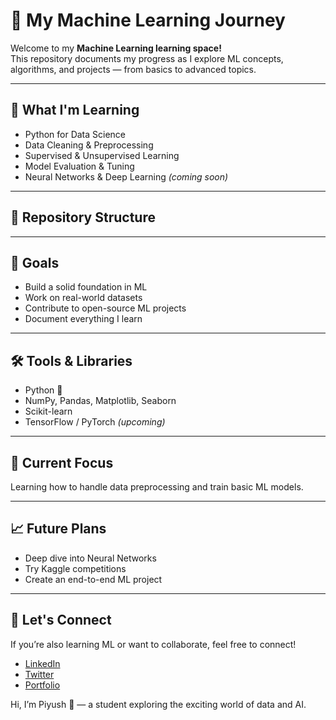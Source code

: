 # 🧠 My Machine Learning Journey

Welcome to my **Machine Learning learning space!**  
This repository documents my progress as I explore ML concepts, algorithms, and projects — from basics to advanced topics.

---

## 🚀 What I'm Learning
- Python for Data Science  
- Data Cleaning & Preprocessing  
- Supervised & Unsupervised Learning  
- Model Evaluation & Tuning  
- Neural Networks & Deep Learning *(coming soon)*

---

## 📂 Repository Structure


---

## 🧩 Goals
- Build a solid foundation in ML  
- Work on real-world datasets  
- Contribute to open-source ML projects  
- Document everything I learn  

---

## 🛠️ Tools & Libraries
- Python 🐍  
- NumPy, Pandas, Matplotlib, Seaborn  
- Scikit-learn  
- TensorFlow / PyTorch *(upcoming)*  

---

## 🌱 Current Focus
Learning how to handle data preprocessing and train basic ML models.

---

## 📈 Future Plans
- Deep dive into Neural Networks  
- Try Kaggle competitions  
- Create an end-to-end ML project  

---

## 💬 Let's Connect
If you’re also learning ML or want to collaborate, feel free to connect!  
- [LinkedIn](#)  
- [Twitter](#)  
- [Portfolio](#)


Hi, I’m Piyush 👋 — a student exploring the exciting world of data and AI.
